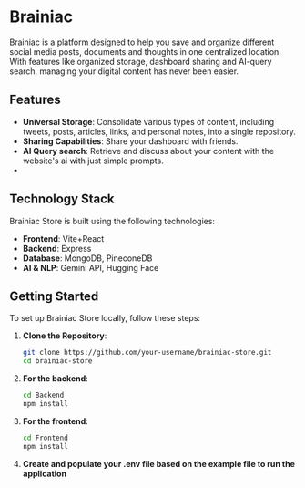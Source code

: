 # Brainiac

Brainiac is a platform designed to help you save and organize different social media posts, documents and thoughts in one centralized location. With features like organized storage, dashboard sharing and AI-query search, managing your digital content has never been easier.

## Features

- **Universal Storage**: Consolidate various types of content, including tweets, posts, articles, links, and personal notes, into a single repository.
- **Sharing Capabilities**: Share your dashboard with friends.
- **AI Query search**: Retrieve and discuss about your content with the website's ai with just simple prompts.
- 

## Technology Stack

Brainiac Store is built using the following technologies:

- **Frontend**: Vite+React
- **Backend**: Express
- **Database**: MongoDB, PineconeDB
- **AI & NLP**: Gemini API, Hugging Face

## Getting Started

To set up Brainiac Store locally, follow these steps:

1. **Clone the Repository**:

   ```bash
   git clone https://github.com/your-username/brainiac-store.git
   cd brainiac-store
   
2. **For the backend**:
   
   ```bash
   cd Backend
   npm install
   
3. **For the frontend**:
   
   ```bash
   cd Frontend
   npm install

4. **Create and populate your .env file based on the example file to run the application**
   

